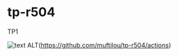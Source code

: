# tp-r504

TP1

![text ALT](https://github.com/muftilou/tp-r504/actions/workflows/pytest.yml/badge.svg)(https://github.com/muftilou/tp-r504/actions)

